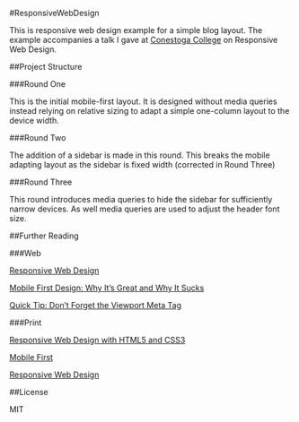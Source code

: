 #ResponsiveWebDesign

This is responsive web design example for a simple blog layout. 
The example accompanies a talk I gave at [Conestoga College](http://conestogac.on.ca/) on Responsive Web Design.

##Project Structure

###Round One

This is the initial mobile-first layout. It is designed without media queries instead relying on relative sizing to adapt a simple one-column layout to the device width.

###Round Two

The addition of a sidebar is made in this round. This breaks the mobile adapting layout as the sidebar is fixed width (corrected in Round Three)

###Round Three

This round introduces media queries to hide the sidebar for sufficiently narrow devices. As well media queries are used to adjust the header font size.

##Further Reading

###Web

[Responsive Web Design](http://alistapart.com/article/responsive-web-design)

[Mobile First Design: Why It’s Great and Why It Sucks](http://designshack.net/articles/css/mobilefirst/)

[Quick Tip: Don’t Forget the Viewport Meta Tag](http://webdesign.tutsplus.com/tutorials/htmlcss-tutorials/quick-tip-dont-forget-the-viewport-meta-tag/)

###Print

[Responsive Web Design with HTML5 and CSS3](http://www.amazon.com/gp/product/1849693188/ref=as_li_qf_sp_asin_il_tl?ie=UTF8&camp=1789&creative=9325&creativeASIN=1849693188&linkCode=as2&tag=shifed01-20)

[Mobile First](http://www.amazon.com/gp/product/1937557022/ref=as_li_qf_sp_asin_il_tl?ie=UTF8&camp=1789&creative=9325&creativeASIN=1937557022&linkCode=as2&tag=shifed01-20)

[Responsive Web Design](http://www.amazon.com/gp/product/098444257X/ref=as_li_qf_sp_asin_il_tl?ie=UTF8&camp=1789&creative=9325&creativeASIN=098444257X&linkCode=as2&tag=shifed01-20)

##License

MIT